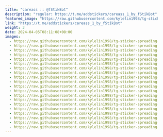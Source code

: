 ```yaml
---
title: "careass :: @fStikBot"
description: "regular: https://t.me/addstickers/careass_1_by_fStikBot"
featured_image: "https://raw.githubusercontent.com/kylelin1998/tg-sticker-spreading-worldwide-images/main/img/3663aa5f-057a-4d8d-8c7b-762c54201812.jpg"
link: "https://t.me/addstickers/careass_1_by_fStikBot"
weight: 3
date: 2024-04-05T08:11:08+08:00
images:
  - https://raw.githubusercontent.com/kylelin1998/tg-sticker-spreading-worldwide-images/main/img/3663aa5f-057a-4d8d-8c7b-762c54201812.jpg
  - https://raw.githubusercontent.com/kylelin1998/tg-sticker-spreading-worldwide-images/main/img/028c19c0-eff6-400c-886a-1f727d609362.jpg
  - https://raw.githubusercontent.com/kylelin1998/tg-sticker-spreading-worldwide-images/main/img/069097fa-cdc2-43be-9695-70e50d1e501b.jpg
  - https://raw.githubusercontent.com/kylelin1998/tg-sticker-spreading-worldwide-images/main/img/c3eeacd5-44b3-43da-9e67-4d776cd2da2a.jpg
  - https://raw.githubusercontent.com/kylelin1998/tg-sticker-spreading-worldwide-images/main/img/bfca5877-0123-493c-adbc-15bb81e353cf.jpg
  - https://raw.githubusercontent.com/kylelin1998/tg-sticker-spreading-worldwide-images/main/img/8cdc2914-bf46-403e-a732-c3b7857876e0.jpg
  - https://raw.githubusercontent.com/kylelin1998/tg-sticker-spreading-worldwide-images/main/img/dc8b98b9-7929-4d86-a549-46958618be54.jpg
  - https://raw.githubusercontent.com/kylelin1998/tg-sticker-spreading-worldwide-images/main/img/196e985b-5a4a-4a6a-9447-18e08165a520.jpg
  - https://raw.githubusercontent.com/kylelin1998/tg-sticker-spreading-worldwide-images/main/img/2c4f0aad-d2a3-4657-ae5c-97133f2bcf19.jpg
  - https://raw.githubusercontent.com/kylelin1998/tg-sticker-spreading-worldwide-images/main/img/2babf93e-5597-4328-a1b5-4dbe288c15ca.jpg
  - https://raw.githubusercontent.com/kylelin1998/tg-sticker-spreading-worldwide-images/main/img/68875eb6-a23e-4825-8a62-2c551141ab05.jpg
  - https://raw.githubusercontent.com/kylelin1998/tg-sticker-spreading-worldwide-images/main/img/9ac75c92-e8ce-47ba-840b-12eaac885bfe.jpg
  - https://raw.githubusercontent.com/kylelin1998/tg-sticker-spreading-worldwide-images/main/img/3d0184e4-6cd3-45ad-a7c0-2813894a25c5.jpg
  - https://raw.githubusercontent.com/kylelin1998/tg-sticker-spreading-worldwide-images/main/img/98ac12ca-91a2-4317-811d-41006a3d8948.jpg
  - https://raw.githubusercontent.com/kylelin1998/tg-sticker-spreading-worldwide-images/main/img/8b67d8be-294e-41cf-b803-838ab8794805.jpg
  - https://raw.githubusercontent.com/kylelin1998/tg-sticker-spreading-worldwide-images/main/img/14b735ef-9f6c-4f45-b934-83ba87468d1a.jpg
  - https://raw.githubusercontent.com/kylelin1998/tg-sticker-spreading-worldwide-images/main/img/1d0734df-be03-47dc-8d66-41569f69e8bf.jpg
  - https://raw.githubusercontent.com/kylelin1998/tg-sticker-spreading-worldwide-images/main/img/f434450e-089d-4088-96d3-18b7117e0e9b.jpg
  - https://raw.githubusercontent.com/kylelin1998/tg-sticker-spreading-worldwide-images/main/img/4607155a-196e-4470-a5fc-b6ed84160d3b.jpg
  - https://raw.githubusercontent.com/kylelin1998/tg-sticker-spreading-worldwide-images/main/img/1969c139-dca7-4c89-80c0-aef7c54ed0ee.jpg
---
```

